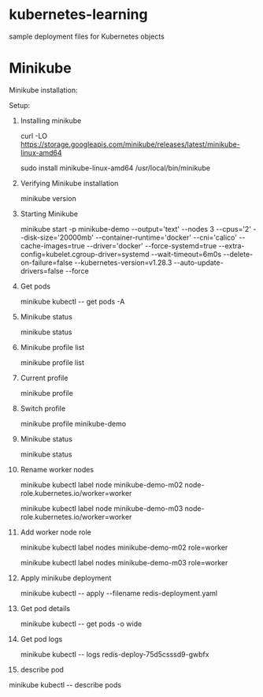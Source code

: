 # kubernetes-learning

sample deployment files for Kubernetes objects

# Minikube

Minikube installation:

Setup:

1. Installing minikube

   curl -LO https://storage.googleapis.com/minikube/releases/latest/minikube-linux-amd64

   sudo install minikube-linux-amd64 /usr/local/bin/minikube

2. Verifying Minikube installation

   minikube version

3. Starting Minikube

   minikube start -p minikube-demo --output='text' --nodes 3 --cpus='2' --disk-size='20000mb' --container-runtime='docker' --cni='calico' --cache-images=true --driver='docker' --force-systemd=true --extra-config=kubelet.cgroup-driver=systemd --wait-timeout=6m0s --delete-on-failure=false --kubernetes-version=v1.28.3 --auto-update-drivers=false --force

4. Get pods

   minikube kubectl -- get pods -A

5. Minikube status

   minikube status

6. Minikube profile list

   minikube profile list

7. Current profile

   minikube profile

8. Switch profile

   minikube profile minikube-demo

9. Minikube status

   minikube status

10. Rename worker nodes

    minikube kubectl label node minikube-demo-m02 node-role.kubernetes.io/worker=worker

    minikube kubectl label node minikube-demo-m03 node-role.kubernetes.io/worker=worker

11. Add worker node role

    minikube kubectl label nodes minikube-demo-m02 role=worker

    minikube kubectl label nodes minikube-demo-m03 role=worker

12. Apply minikube deployment

    minikube kubectl -- apply --filename redis-deployment.yaml

13. Get pod details

    minikube kubectl -- get pods -o wide

14. Get pod logs

    minikube kubectl -- logs redis-deploy-75d5csssd9-gwbfx

15. describe pod

   minikube kubectl -- describe pods <podname>
